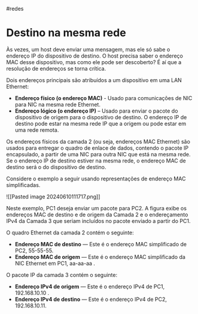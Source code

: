 #redes 
# Destino na mesma rede

Às vezes, um host deve enviar uma mensagem, mas ele só sabe o endereço IP do dispositivo de destino. O host precisa saber o endereço MAC desse dispositivo, mas como ele pode ser descoberto? É aí que a resolução de endereços se torna crítica.

Dois endereços principais são atribuídos a um dispositivo em uma LAN Ethernet:

- **Endereço físico (o endereço MAC)** - Usado para comunicações de NIC para NIC na mesma rede Ethernet.
- **Endereço lógico (o endereço IP)** – Usado para enviar o pacote do dispositivo de origem para o dispositivo de destino. O endereço IP de destino pode estar na mesma rede IP que a origem ou pode estar em uma rede remota.

Os endereços físicos da camada 2 (ou seja, endereços MAC Ethernet) são usados para entregar o quadro de enlace de dados, contendo o pacote IP encapsulado, a partir de uma NIC para outra NIC que está na mesma rede. Se o endereço IP de destino estiver na mesma rede, o endereço MAC de destino será o do dispositivo de destino.

Considere o exemplo a seguir usando representações de endereço MAC simplificadas.

![[Pasted image 20240610111717.png]]

Neste exemplo, PC1 deseja enviar um pacote para PC2. A figura exibe os endereços MAC de destino e de origem da Camada 2 e o endereçamento IPv4 da Camada 3 que seriam incluídos no pacote enviado a partir do PC1.

O quadro Ethernet da camada 2 contém o seguinte:

- **Endereço MAC de destino** — Este é o endereço MAC simplificado de PC2, 55-55-55.
- **Endereço MAC de origem** — Este é o endereço MAC simplificado da NIC Ethernet em PC1, aa-aa-aa .

O pacote IP da camada 3 contém o seguinte:

- **Endereço IPv4 de origem** — Este é o endereço IPv4 de PC1, 192.168.10.10 .
- **Endereço IPv4 de destino** — Este é o endereço IPv4 de PC2, 192.168.10.11.